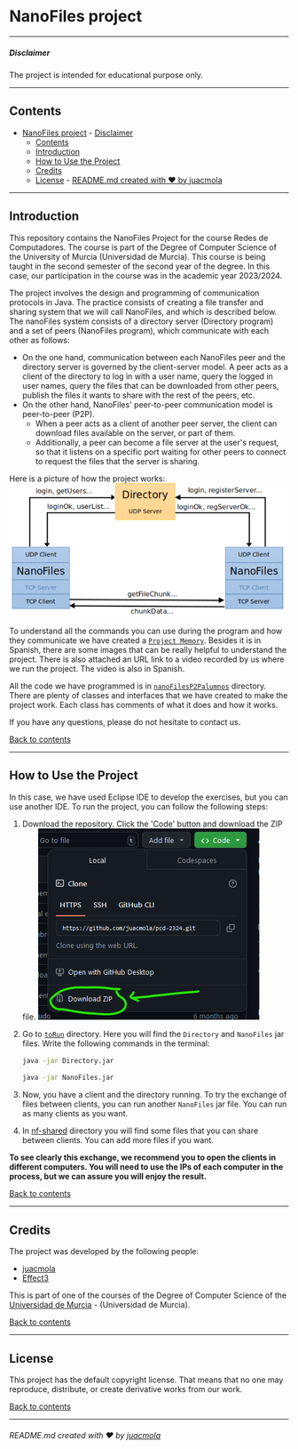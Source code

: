 # NanoFiles project

---

##### Disclaimer

The project is intended for educational purpose only.

---

## Contents

- [NanoFiles project](#nanofiles-project)
        - [Disclaimer](#disclaimer)
  - [Contents](#contents)
  - [Introduction](#introduction)
  - [How to Use the Project](#how-to-use-the-project)
  - [Credits](#credits)
  - [License](#license)
          - [README.md created with ❤️ by juacmola](#readmemd-created-with-️-by-juacmola)

---

## Introduction

This repository contains the NanoFiles Project for the course Redes de Computadores. The course is part of the Degree of Computer Science of the University of Murcia (Universidad de Murcia). This course is being taught in the second semester of the second year of the degree. In this case, our participation in the course was in the academic year 2023/2024.

The project involves the design and programming of communication protocols in Java. The practice consists of creating a file transfer and sharing system that we will call NanoFiles, and which is described below.
The nanoFiles system consists of a directory server (Directory program) and a set of peers (NanoFiles program), which communicate with each other as follows:

- On the one hand, communication between each NanoFiles peer and the directory server is governed by the client-server model. A peer acts as a client of the directory to log in with a user name, query the logged in user names, query the files that can be downloaded from other peers, publish the files it wants to share with the rest of the peers, etc.
- On the other hand, NanoFiles' peer-to-peer communication model is peer-to-peer (P2P).
  - When a peer acts as a client of another peer server, the client can download files available on the server, or part of them.
  - Additionally, a peer can become a file server at the user's request, so that it listens on a specific port waiting for other peers to connect to request the files that the server is sharing.

Here is a picture of how the project works:
![components](./img/components.png)

To understand all the commands you can use during the program and how they communicate we have created a [`Project Memory`](./ProjectMemory.pdf). Besides it is in Spanish, there are some images that can be really helpful to understand the project. There is also attached an URL link to a video recorded by us where we run the project. The video is also in Spanish.

All the code we have programmed is in [`nanoFilesP2Palumnos`](./nanoFilesP2Palumnos) directory. There are plenty of classes and interfaces that we have created to make the project work. Each class has comments of what it does and how it works.

If you have any questions, please do not hesitate to contact us.

[Back to contents](#contents)

---

## How to Use the Project

In this case, we have used Eclipse IDE to develop the exercises, but you can use another IDE.
To run the project, you can follow the following steps:

1. Download the repository. Click the 'Code' button and download the ZIP file.
![Download ZIP|10x10](./img/download_zip.png)
1. Go to [`toRun`](./toRun) directory. Here you will find the `Directory` and `NanoFiles` jar files. Write the following commands in the terminal:

    ```bash
    java -jar Directory.jar
    ```

    ```bash
    java -jar NanoFiles.jar
    ```

2. Now, you have a client and the directory running. To try the exchange of files between clients, you can run another `NanoFiles` jar file. You can run as many clients as you want.
3. In [nf-shared](./nf-shared) directory you will find some files that you can share between clients. You can add more files if you want.

**To see clearly this exchange, we recommend you to open the clients in different computers. You will need to use the IPs of each computer in the process, but we can assure you will enjoy the result.**

[Back to contents](#contents)

---

## Credits

The project was developed by the following people:

- [juacmola](https://github.com/juacmola)
- [Effect3](https://github.com/Effect3)

This is part of one of the courses of the Degree of Computer Science of the [Universidad de Murcia](https://www.um.es/web/estudios/grados/informatica) - (Universidad de Murcia).

[Back to contents](#contents)

---

## License

This project has the default copyright license. That means that no one may reproduce, distribute, or create derivative works from our work.

[Back to contents](#contents)

---
###### README.md created with ❤️ by [juacmola](https://github.com/juacmola)